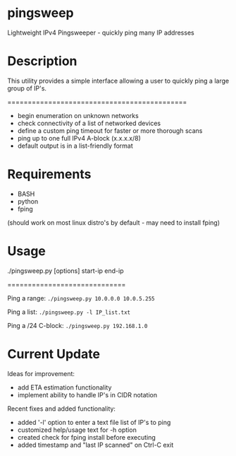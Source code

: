 # pingsweep
Lightweight IPv4 Pingsweeper - quickly ping many IP addresses

# Description

This utility provides a simple interface allowing a user to quickly ping a large group of IP's.

============================================

 - begin enumeration on unknown networks
 - check connectivity of a list of networked devices
 - define a custom ping timeout for faster or more thorough scans
 - ping up to one full IPv4 A-block (x.x.x.x/8)
 - default output is in a list-friendly format

# Requirements

- BASH
- python
- fping

(should work on most linux distro's by default - may need to install fping)


# Usage

./pingsweep.py [options] start-ip end-ip

=============================

Ping a range: `./pingsweep.py 10.0.0.0 10.0.5.255`



Ping a list: `./pingsweep.py -l IP_list.txt`



Ping a /24 C-block: `./pingsweep.py 192.168.1.0`


# Current Update
Ideas for improvement:
 - add ETA estimation functionality
 - implement ability to handle IP's in CIDR notation

Recent fixes and added functionality:
 - added '-l' option to enter a text file list of IP's to ping
 - customized help/usage text for -h option
 - created check for fping install before executing
 - added timestamp and "last IP scanned" on Ctrl-C exit
